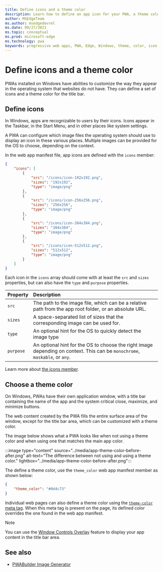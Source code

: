 ```yaml
---
title: Define icons and a theme color
description: Learn how to define an app icon for your PWA, a theme color for the title bar, and a background color for the app window.
author: MSEdgeTeam
ms.author: msedgedevrel
ms.date: 09/27/2021
ms.topic: conceptual
ms.prod: microsoft-edge
ms.technology: pwa
keywords: progressive web apps, PWA, Edge, Windows, theme, color, icon
---
```

# Define icons and a theme color

PWAs installed on Windows have abilities to customize the way they appear in the operating system that websites do not have. They can define a set of icons and a theme color for the title bar.


<!-- ====================================================================== -->
## Define icons

In Windows, apps are recognizable to users by their icons. Icons appear in the Taskbar, in the Start Menu, and in other places like system settings.

A PWA can configure which image files the operating system should use to display an icon in these various places. Multiple images can be provided for the OS to choose, depending on the context.

In the web app manifest file, app icons are defined with the `icons` member:

```json
{
    "icons": [
        {
            "src": "/icons/icon-192x192.png",
            "sizes": "192x192",
            "type": "image/png"
        },
        {
            "src": "/icons/icon-256x256.png",
            "sizes": "256x256",
            "type": "image/png"
        },
        {
            "src": "/icons/icon-384x384.png",
            "sizes": "384x384",
            "type": "image/png"
        },
        {
            "src": "/icons/icon-512x512.png",
            "sizes": "512x512",
            "type": "image/png"
        }
    ]
}
```

Each icon in the `icons` array should come with at least the `src` and `sizes` properties, but can also have the `type` and `purpose` properties.

| Property | Description |
|:--- |:--- |
| `src` | The path to the image file, which can be a relative path from the app root folder, or an absolute URL. |
| `sizes` | A space-separated list of sizes that the corresponding image can be used for. |
| `type` | An optional hint for the OS to quickly detect the image type |
| `purpose` | An optional hint for the OS to choose the right image depending on context. This can be `monochrome`, `maskable`, or `any`. |

Learn more about [the icons member](https://developer.mozilla.org/docs/Web/Manifest/icons).

<!-- TODO: add information about which sizes Windows require at a minimum, and which sizes are used where -->


<!-- ====================================================================== -->
## Choose a theme color

On Windows, PWAs have their own application window, with a title bar containing the name of the app and the system critical close, maximize, and minimize buttons.

The web content created by the PWA fills the entire surface area of the window, except for the title bar area, which can be customized with a theme color.

The image below shows what a PWA looks like when not using a theme color and when using one that matches the main app color.

:::image type="content" source="../media/app-theme-color-before-after.png" alt-text="The difference between not using and using a theme color." lightbox="../media/app-theme-color-before-after.png":::

The define a theme color, use the `theme_color` web app manifest member as shown below:

```json
{
    "theme_color": "#0d4c73"
}
```

Individual web pages can also define a theme color using the [`theme-color` meta tag](https://developer.mozilla.org/docs/Web/HTML/Element/meta/name/theme-color). When this meta tag is present on the page, its defined color overrides the one found in the web app manifest.

> [!NOTE]
> You can use the [Window Controls Overlay](./window-controls-overlay.md) feature to display your app content in the title bar area.


<!-- ====================================================================== -->
## See also

*   [PWABuilder Image Generator](https://www.pwabuilder.com/imageGenerator)


<!-- ====================================================================== -->
<!-- links -->
